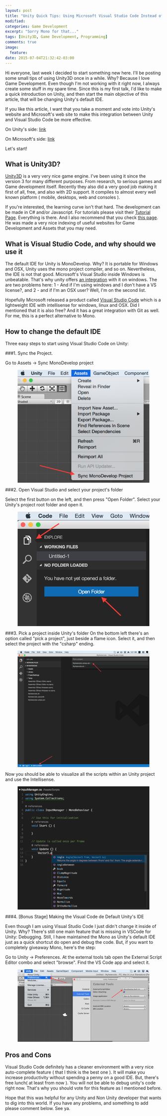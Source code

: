 ```yaml
---
layout: post
title: "Unity Quick Tips: Using Microsoft Visual Studio Code Instead of MonoDevelop"
modified:
categories: Game Development
excerpt: "Sorry Mono for that..."
tags: [Unity3D, Game Development, Programming]
comments: true
image:
  feature:
date: 2015-07-04T21:32:42-03:00
---
```


Hi everyone, last week I decided to start something new here. I'll be posting some small tips of using Unity3D once in a while. Why? Because I love Game Development. Even though I'm not working with it right now, I always create some stuff in my spare time. Since this is my first talk, I'd like to make a quick introduction on Unity, and then start the main objective of this article, that will be changing Unity's default IDE.

If you like this article, I want that you take a moment and vote into Unity's website and Microsoft's web site to make this integration between Unity and Visual Studio Code be more effective.

On Unity's side: <a href="http://www.garycmartin.com/mouth_shapes.html</a>http://feedback.unity3d.com/suggestions/visual-studio-code-integration?page=1#comments">link</a>

On Microsoft's side: <a href="http://visualstudio.uservoice.com/forums/293070-visual-studio-code/suggestions/7752702-unity-integration">link</a>

Let's start!

## What is Unity3D?

<a href="http://unity3d.com">Unity3D</a> is a very very nice game engine. I've been using it since the version 3 for many different purposes. From research, to serious games and Game development itself. Recently they also did a very good job making it first of all, free, and also with 2D support. It compiles to almost every well known platform ( mobile, desktops, web and consoles ).

If you're interested, the learning curve isn't that hard. The development can be made in C# and/or Javascript. For tutorials please visit their <a href="https://unity3d.com/learn/tutorials/modules">Tutorial Page</a>. Everything is there. And I also recommend that you check <a href="https://unity-game-development.zeef.com/adrian.anta">this page</a>. He was made a very nice indexing of useful websites for Game Development and Assets that you may need.

## What is Visual Studio Code, and why should we use it

The default IDE for Unity is MonoDevelop. Why? It is portable for Windows and OSX, Unity uses the mono project compiler, and so on. Nevertheless, the IDE is not that good. Microsoft's Visual Studio inside Windows is unbeatable. That's why unity offers <a href="http://docs.unity3d.com/Manual/VisualStudioIntegration.html">an integration</a> with it on windows. The are two problems here: 1 - And if I'm using windows and I don't have a VS license?, and 2 - and if I'm an OSX user? Well, I'm on the second list.

Hopefully Microsoft released a product called <a href="https://code.visualstudio.com/">Visual Studio Code</a> which is a lightweight IDE with intellisense for windows, linux and OSX. Did I mentioned that it is also free? And it has a great integration with Git as well. For me, this is a perfect alternative to Mono.

## How to change the default IDE

Three easy steps to start using Visual Studio Code on Unity:

###1. Sync the Project.

Go to Assets -> Sync MonoDevelop project

<div align="center">
<figure>
     <a href="/images/unityVSCode001.png"><img src="/images/unityVSCode001.png" alt="Go to Assets -> Sync MonoDevelop project" align="middle"></a>
</figure>
</div>

###2. Open Visual Studio and select your project's folder

Select the first button on the left, and then press "Open Folder". Select your Unity's project root folder and open it.

<div align="center">
<figure>
     <a href="/images/unityVSCode002.png"><img src="/images/unityVSCode002.png" alt="Open Visual Studio and select your project's folder" align="middle"></a>
</figure>
</div>

###3. Pick a project inside Unity's folder
On the bottom left there's an option called "pick a project", just beside a flame icon. Select it, and then select the project with the "csharp" ending.

<div align="center">
<figure>
     <a href="/images/unityVSCode003.png"><img src="/images/unityVSCode003.png" alt="Pick a project inside Unity's folder" align="middle"></a>
</figure>
</div>

Now you should be able to visualize all the scripts within an Unity project and use the Intellisense. 

<div align="center">
<figure>
     <a href="/images/unityVSCode004.png"><img src="/images/unityVSCode004.png" alt="Intellisense" align="middle"></a>
</figure>
</div>

###4. [Bonus Stage] Making the Visual Code de Default Unity's IDE

Even though I am using Visual Studio Code I just didn't change it inside of Unity. Why? There's still one main feature that is missing in VSCode for Unity: Debugging. Still, I have maintained the Mono as Unity's default IDE just as a quick shortcut do open and debug the code. But, if you want to completely giveaway Mono, here's the step:

Go to Unity -> Preferences. At the external tools tab open the External Script Editor combo and select "browse". Find the VS Code app and select it.

<div align="center">
<figure>
     <a href="/images/unityVSCode005.png"><img src="/images/unityVSCode005.png" alt="Changing the default IDE" align="middle"></a>
</figure>
</div>

## Pros and Cons

Visual Studio Code definitely has a cleaner environment with a very nice auto-complete feature ( that I think is the best one ). It will make you increase productivity without spending a penny on a good IDE. But, there's free lunch( at least from now ). You will not be able to debug unity's code right now. That's why you should vote for this feature as I mentioned before.

Hope that this was helpful for any Unity and Non Unity developer that wants to dig into this world. If you have any problems, and something to add please comment below. See ya.